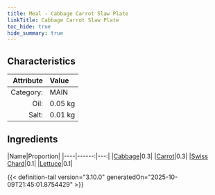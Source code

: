 ```yaml
---
title: Meal - Cabbage Carrot Slaw Plate
linkTitle: Cabbage Carrot Slaw Plate
toc_hide: true
hide_summary: true
---
```

<!-- This is generated by the MarsSim HelpGenertor, do not edit. -->


## Characteristics

| Attribute   | Value |
|--------:|:------|
|Category:|MAIN|
|Oil:|0.05 kg|
|Salt:|0.01 kg|

## Ingredients

|Name|Proportion|
|----|------:|---:|
|[Cabbage](/docs/definitions/resource/cabbage)|0.3|
|[Carrot](/docs/definitions/resource/carrot)|0.3|
|[Swiss Chard](/docs/definitions/resource/swiss-chard)|0.1|
|[Lettuce](/docs/definitions/resource/lettuce)|0.1|




{{< definition-tail version="3.10.0" generatedOn="2025-10-09T21:45:01.8754429" >}}

